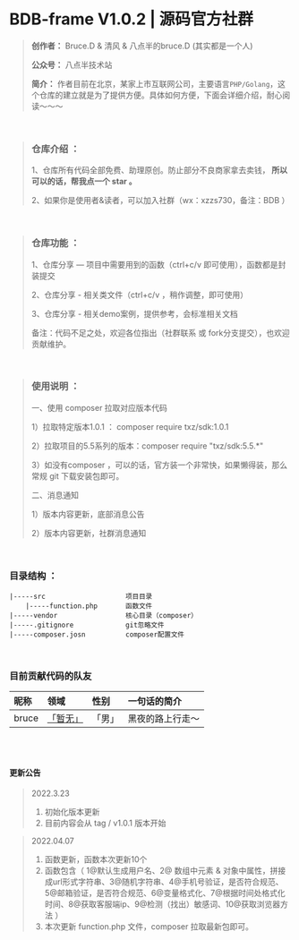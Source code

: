 # BDB-frame V1.0.2 | 源码官方社群

> **创作者：** Bruce.D & 清风 & 八点半的bruce.D (其实都是一个人)
> 
> **公众号：** 八点半技术站
> 
> **简介：** 作者目前在北京，某家上市互联网公司，主要语言```PHP/Golang```，这个仓库的建立就是为了提供方便。具体如何方便，下面会详细介绍，耐心阅读～～～

<br/>  

> ### 仓库介绍 ：
> 
> 1、仓库所有代码全部免费、助理原创。防止部分不良商家拿去卖钱，<b> 所以可以的话，帮我点一个 star 。</b>
> 
> 2、如果你是使用者&读者，可以加入社群（wx：xzzs730，备注：BDB ）
> 



<br/>  

>  ### 仓库功能 ：
>
>
> 1、仓库分享 — 项目中需要用到的函数（ctrl+c/v 即可使用），函数都是封装提交
> 
> 2、仓库分享 - 相关类文件（ctrl+c/v ，稍作调整，即可使用）
>
> 3、仓库分享 - 相关demo案例，提供参考，会标准相关文档
>
> 备注：代码不足之处，欢迎各位指出（社群联系 或 fork分支提交），也欢迎贡献维护。


<br/>  

>  ### 使用说明 ：
>
> 一、使用 composer 拉取对应版本代码
> 
> 1）拉取特定版本1.0.1 ： composer require txz/sdk:1.0.1
> 
> 2）拉取项目的5.5系列的版本：composer require "txz/sdk:5.5.*"
> 
> 3）如没有composer ，可以的话，官方装一个非常快，如果懒得装，那么常规 git 下载安装包即可。
> 
> 二、消息通知
> 
> 1）版本内容更新，底部消息公告
> 
> 2）版本内容更新，社群消息通知

<br/>  

  ### 目录结构 ：
    |-----src                    项目目录
        |-----function.php       函数文件
    |-----vendor                 核心目录（composer）
    |-----.gitignore             git忽略文件
    |-----composer.josn          composer配置文件



<br/>




### 目前贡献代码的队友

| 昵称 | 领域  | 性别 | 一句话的简介   |
| :------------- | :----------- | :----------- |:----------- |
| bruce | <a href="#">「暂无」</a> |「男」 | 黑夜的路上行走～ |
<br/>




<br/>



#### 更新公告
> 2022.3.23
>1. 初始化版本更新
>2. 目前内容会从 tag / v1.0.1 版本开始

> 2022.04.07
>1. 函数更新，函数本次更新10个
>2. 函数包含（ 1@默认生成用户名、2@ 数组中元素 & 对象中属性，拼接成url形式字符串、3@随机字符串、4@手机号验证，是否符合规范、5@邮箱验证，是否符合规范、6@变量格式化、7@根据时间处格式化时间、8@获取客服端ip、9@检测（找出）敏感词、10@获取浏览器方法 ）
>3. 本次更新 function.php 文件，composer 拉取最新包即可。
